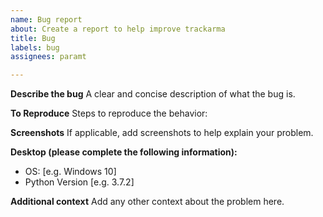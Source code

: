 ```yaml
---
name: Bug report
about: Create a report to help improve trackarma
title: Bug
labels: bug
assignees: paramt

---
```


**Describe the bug**
A clear and concise description of what the bug is.

**To Reproduce**
Steps to reproduce the behavior:

**Screenshots**
If applicable, add screenshots to help explain your problem.

**Desktop (please complete the following information):**
 - OS: [e.g. Windows 10]
 - Python Version [e.g. 3.7.2]

**Additional context**
Add any other context about the problem here.
